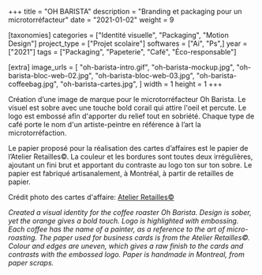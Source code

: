 +++
title = "OH BARISTA"
description = "Branding et packaging pour un microtorréfacteur"
date = "2021-01-02"
weight = 9

[taxonomies]
categories = ["Identité visuelle", "Packaging", "Motion Design"]
project_type = ["Projet scolaire"]
softwares = ["Ai", "Ps",]
year = ["2021"]
tags = ["Packaging", "Papeterie", "Café", "Éco-responsable"]

[extra]
image_urls = [
    "oh-barista-intro.gif",
    "oh-barista-mockup.jpg",
    "oh-barista-bloc-web-02.jpg",
    "oh-barista-bloc-web-03.jpg",
    "oh-barista-coffeebag.jpg",
    "oh-barista-cartes.jpg",
]
width = 1
height = 1
+++

Création d’une image de marque pour le microtorréfacteur Oh Barista. Le visuel est sobre avec une touche bold corail qui attire l'oeil et percute. Le logo est embossé afin d'apporter du relief tout en sobriété. Chaque type de café porte le nom d'un artiste-peintre en référence à l’art la microtorréfaction.

Le papier proposé pour la réalisation des cartes d’affaires est le papier de l’Atelier Retailles©. La couleur et les bordures sont toutes deux irrégulières, ajoutant un fini brut et apportant du contraste au logo ton sur ton sobre. Le papier est fabriqué artisanalement, à Montréal, à partir de retailles de papier.

Crédit photo des cartes d'affaire: [Atelier Retailles©](https://www.atelierretailles.com/)

*Created a visual identity for the coffee roaster Oh Barista. Design is sober, yet the orange gives a bold touch. Logo is highlighted with embossing. Each coffee has the name of a painter, as a reference to the art of micro-roasting. The paper used for business cards is from the Atelier Retailles©. Colour and edges are uneven, which gives a raw finish to the cards and contrasts with the embossed logo. Paper is handmade in Montreal, from paper scraps.*


